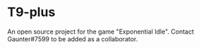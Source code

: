 # T9-plus
An open source project for the game "Exponential Idle". Contact Gaunter#7599 to be added as a collaborator.
